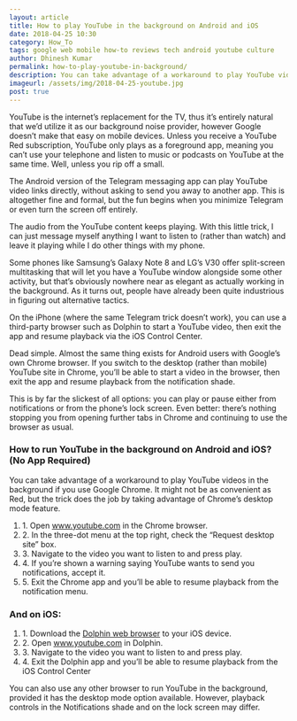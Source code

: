 ```yaml
---
layout: article
title: How to play YouTube in the background on Android and iOS
date: 2018-04-25 10:30 
category: How_To
tags: google web mobile how-to reviews tech android youtube culture
author: Dhinesh Kumar
permalink: how-to-play-youtube-in-background/
description: You can take advantage of a workaround to play YouTube videos in the background if you use Google Chrome. It might not be as convenient as Red, but the trick does the job by taking advantage of Chrome’s desktop mode feature.
imageurl: /assets/img/2018-04-25-youtube.jpg
post: true
---
```


YouTube is the internet’s replacement for the TV, thus it’s entirely natural that we’d utilize it as our background noise provider, however Google doesn’t make that easy on mobile devices. Unless you receive a YouTube Red subscription, YouTube only plays as a foreground app, meaning you can’t use your telephone and listen to music or podcasts on YouTube at the same time. Well, unless you rip off a small. 
<br>

The Android version of the Telegram messaging app can play YouTube video links directly, without asking to send you away to another app. This is altogether fine and formal, but the fun begins when you minimize Telegram or even turn the screen off entirely.
<br>

The audio from the YouTube content keeps playing. With this little trick, I can just message myself anything I want to listen to (rather than watch) and leave it playing while I do other things with my phone. 
<br>

Some phones like Samsung’s Galaxy Note 8 and LG’s V30 offer split-screen multitasking that will let you have a YouTube window alongside some other activity, but that’s obviously nowhere near as elegant as actually working in the background. As it turns out, people have already been quite industrious in figuring out alternative tactics. 
<br>

On the iPhone (where the same Telegram trick doesn’t work), you can use a third-party browser such as Dolphin to start a YouTube video, then exit the app and resume playback via the iOS Control Center. 
<br>

Dead simple. Almost the same thing exists for Android users with Google’s own Chrome browser. If you switch to the desktop (rather than mobile) YouTube site in Chrome, you’ll be able to start a video in the browser, then exit the app and resume playback from the notification shade.
<br>

This is by far the slickest of all options: you can play or pause either from notifications or from the phone’s lock screen. Even better: there’s nothing stopping you from opening further tabs in Chrome and continuing to use the browser as usual. 
<br>

<h3><b>How to run YouTube in the background on Android and iOS? (No App Required)</b></h3>
You can take advantage of a workaround to play YouTube videos in the background if you use Google Chrome. It might not be as convenient as Red, but the trick does the job by taking advantage of Chrome’s desktop mode feature.
<br>
<ol>
		<li>1. Open <a href="https://www.youtube.com">www.youtube.com</a> in the Chrome browser.</li>
		<li>2. In the three-dot menu at the top right, check the “Request desktop site” box.</li>
		<li>3. Navigate to the video you want to listen to and press play.</li>
	  <li>4. If you’re shown a warning saying YouTube wants to send you notifications, accept it.</li>
		<li>5. Exit the Chrome app and you’ll be able to resume playback from the notification menu.</li>
</ol> 
<h3><b>And on iOS:</b></h3>
<ol>
	<li>1. Download the <a href="https://itunes.apple.com/gb/app/dolphin-web-browser/id452204407?mt=8">Dolphin web browser</a> to your iOS device.</li>
	<li>2. Open <a href="https://www.youtube.com">www.youtube.com</a> in Dolphin.</li>
	<li>3. Navigate to the video you want to listen to and press play.</li>
	<li>4. Exit the Dolphin app and you’ll be able to resume playback from the iOS Control Center</li>
</ol>  
You can also use any other browser to run YouTube in the background, provided it has the desktop mode option available. However, playback controls in the Notifications shade and on the lock screen may differ.

